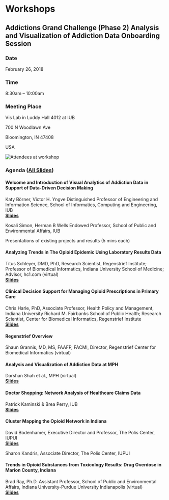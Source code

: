 Workshops
=========

Addictions Grand Challenge (Phase 2) Analysis and Visualization of Addiction Data Onboarding Session
----------------------------------------------------------------------------------------------------

### **Date**

February 26, 2018

  

### **Time**

8:30am – 10:00am

  

### **Meeting Place**

Vis Lab in Luddy Hall 4012 at IUB

700 N Woodlawn Ave

Bloomington, IN 47408

USA

  

![Attendees at workshop](/images/research/workshops/180226/180226-agc-hero.jpg)

### **Agenda** ([All Slides](/docs/research/workshops/180226/AGC-All-Slides-Phase2.pdf "Download PDF: All Slides Phase 2"))

#### **Welcome and Introduction of Visual Analytics of Addiction Data in Support of Data-Driven Decision Making**

Katy Börner, Victor H. Yngve Distinguished Professor of Engineering and Information Science, School of Informatics, Computing and Engineering, IUB  
**[Slides](/docs/research/workshops/180226/AGC-Addiction-Data-Onboarding.pdf "Download PDF: Welcome and Introduction of Visual Analytics of Addiction Data in Support of Data-Driven Decision Making")**

  

Kosali Simon, Herman B Wells Endowed Professor, School of Public and Environmental Affairs, IUB

  

Presentations of existing projects and results (5 mins each)

  

#### **Analyzing Trends in The Opioid Epidemic Using Laboratory Results Data**

Titus Schleyer, DMD, PhD, Research Scientist, Regenstrief Institute; Professor of Biomedical Informatics, Indiana University School of Medicine; Advisor, hc1.com (virtual)  
**[Slides](/docs/research/workshops/180226/AGC-Opioid-Dashboard.pdf "Download PDF: Analyzing Trends in The Opioid Epidemic Using Laboratory Results Data")**

  
  

#### **Clinical Decision Support for Managing Opioid Prescriptions in Primary Care**

Chris Harle, PhD, Associate Professor, Health Policy and Management, Indiana University Richard M. Fairbanks School of Public Health; Research Scientist, Center for Biomedical Informatics, Regenstrief Institute  
**[Slides](/docs/research/workshops/180226/AGC-Designing-User-Centered-Decisions.pdf "Download PDF: Clinical Decision Support for Managing Opioid Prescriptions in Primary Care")**

  

#### **Regenstrief Overview**

Shaun Grannis, MD, MS, FAAFP, FACMI, Director, Regenstrief Center for Biomedical Informatics (virtual)

  

#### **Analysis and Visualization of Addiction Data at MPH**

Darshan Shah et al., MPH (virtual)  
**[Slides](/docs/research/workshops/180226/AGC-Management-Performance-Hub.pdf "Download PDF: Analysis and Visualization of Addiction Data at MPH")**

  

#### **Doctor Shopping: Network Analysis of Healthcare Claims Data**

Patrick Kaminski & Brea Perry, IUB  
**[Slides](/docs/research/workshops/180226/AGC-Healthcare-Claims.pdf "Download PDF: Doctor Shopping: Network Analysis of Healthcare Claims Data")**

  

#### **Cluster Mapping the Opioid Network in Indiana**

David Bodenhamer, Executive Director and Professor, The Polis Center, IUPUI  
**[Slides](/docs/research/workshops/180226/AGC-Cluster-Mapping-Opioids.pdf "Download PDF: Cluster Mapping the Opioid Network in Indiana")**

  

Sharon Kandris, Associate Director, The Polis Center, IUPUI

  

#### **Trends in Opioid Substances from Toxicology Results: Drug Overdose in Marion County, Indiana**

Brad Ray, Ph.D. Assistant Professor, School of Public and Environmental Affairs, Indiana University-Purdue University Indianapolis (virtual)  
**[Slides](/docs/research/workshops/180226/AGC-Opiod-Overdose.pdf "Download PDF: Trends in Opioid Substances from Toxicology Results: Drug Overdose in Marion County, Indiana")**